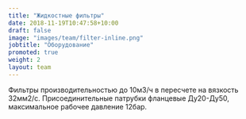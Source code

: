 ```yaml
---
title: "Жидкостные фильтры"
date: 2018-11-19T10:47:58+10:00
draft: false
image: "images/team/filter-inline.png"
jobtitle: "Оборудование"
promoted: true
weight: 2
layout: team
---
```


Фильтры производительностью до 10м3/ч в пересчете на вязкость 32мм2/с.
Присоединительные патрубки фланцевые Ду20-Ду50, максимальное рабочее давление 12бар.

